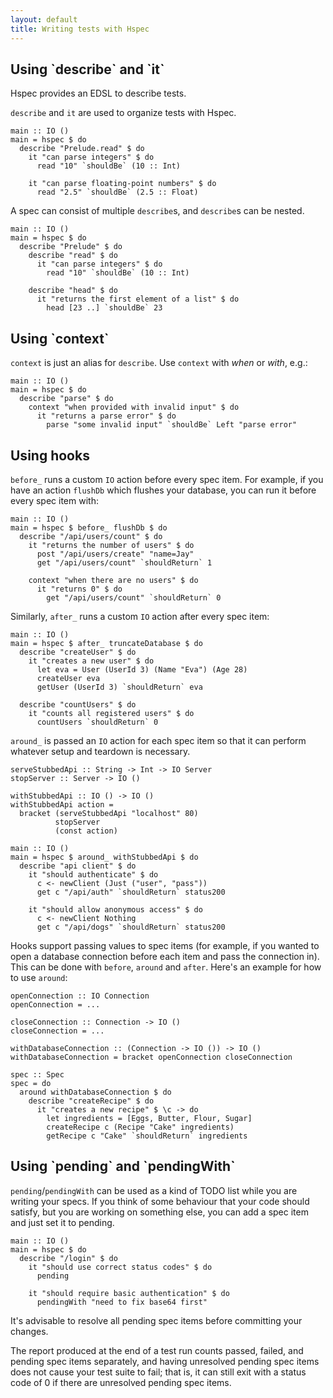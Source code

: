 ```yaml
---
layout: default
title: Writing tests with Hspec
---
```


## Using \`describe\` and \`it\`

Hspec provides an EDSL to describe tests.

`describe` and `it` are used to organize tests with Hspec.

```hspec
main :: IO ()
main = hspec $ do
  describe "Prelude.read" $ do
    it "can parse integers" $ do
      read "10" `shouldBe` (10 :: Int)

    it "can parse floating-point numbers" $ do
      read "2.5" `shouldBe` (2.5 :: Float)
```

A spec can consist of multiple `describe`s, and `describe`s can be nested.

```hspec
main :: IO ()
main = hspec $ do
  describe "Prelude" $ do
    describe "read" $ do
      it "can parse integers" $ do
        read "10" `shouldBe` (10 :: Int)

    describe "head" $ do
      it "returns the first element of a list" $ do
        head [23 ..] `shouldBe` 23
```

## Using \`context\`

`context` is just an alias for `describe`.  Use `context` with *when* or
*with*, e.g.:


```hspec
main :: IO ()
main = hspec $ do
  describe "parse" $ do
    context "when provided with invalid input" $ do
      it "returns a parse error" $ do
        parse "some invalid input" `shouldBe` Left "parse error"
```

## Using hooks

`before_` runs a custom `IO` action before every spec item. For example, if you
have an action `flushDb` which flushes your database, you can run it before
every spec item with:

```hspec
main :: IO ()
main = hspec $ before_ flushDb $ do
  describe "/api/users/count" $ do
    it "returns the number of users" $ do
      post "/api/users/create" "name=Jay"
      get "/api/users/count" `shouldReturn` 1

    context "when there are no users" $ do
      it "returns 0" $ do
        get "/api/users/count" `shouldReturn` 0
```

Similarly, `after_` runs a custom `IO` action after every spec item:

```hspec
main :: IO ()
main = hspec $ after_ truncateDatabase $ do
  describe "createUser" $ do
    it "creates a new user" $ do
      let eva = User (UserId 3) (Name "Eva") (Age 28)
      createUser eva
      getUser (UserId 3) `shouldReturn` eva

  describe "countUsers" $ do
    it "counts all registered users" $ do
      countUsers `shouldReturn` 0
```

`around_` is passed an `IO` action for each spec item so that it can perform
whatever setup and teardown is necessary.

```hspec
serveStubbedApi :: String -> Int -> IO Server
stopServer :: Server -> IO ()

withStubbedApi :: IO () -> IO ()
withStubbedApi action =
  bracket (serveStubbedApi "localhost" 80)
          stopServer
          (const action)

main :: IO ()
main = hspec $ around_ withStubbedApi $ do
  describe "api client" $ do
    it "should authenticate" $ do
      c <- newClient (Just ("user", "pass"))
      get c "/api/auth" `shouldReturn` status200

    it "should allow anonymous access" $ do
      c <- newClient Nothing
      get c "/api/dogs" `shouldReturn` status200
```

Hooks support passing values to spec items (for example, if you wanted
to open a database connection before each item and pass the connection in).
This can be done with `before`, `around` and `after`. Here's an example
for how to use `around`:

```hspec
openConnection :: IO Connection
openConnection = ...

closeConnection :: Connection -> IO ()
closeConnection = ...

withDatabaseConnection :: (Connection -> IO ()) -> IO ()
withDatabaseConnection = bracket openConnection closeConnection

spec :: Spec
spec = do
  around withDatabaseConnection $ do
    describe "createRecipe" $ do
      it "creates a new recipe" $ \c -> do
        let ingredients = [Eggs, Butter, Flour, Sugar]
        createRecipe c (Recipe "Cake" ingredients)
        getRecipe c "Cake" `shouldReturn` ingredients
```

## Using \`pending\` and \`pendingWith\`

`pending`/`pendingWith` can be used as a kind of TODO list while you are
writing your specs.  If you think of some behaviour that your code should
satisfy, but you are working on something else, you can add a spec item and
just set it to pending.

```hspec
main :: IO ()
main = hspec $ do
  describe "/login" $ do
    it "should use correct status codes" $ do
      pending

    it "should require basic authentication" $ do
      pendingWith "need to fix base64 first"
```

It's advisable to resolve all pending spec items before committing your changes.

The report produced at the end of a test run counts passed, failed, and pending
spec items separately, and having unresolved pending spec items does not cause
your test suite to fail; that is, it can still exit with a status code of 0 if
there are unresolved pending spec items.

